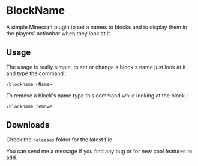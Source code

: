 # BlockName

A simple Minecraft plugin to set a names to blocks and to display them in the players' actionbar when they look at it.

## Usage

The usage is really simple, to set or change a block's name just look at it and type the command : 
 
 `/blockname <Name>`
 
 To remove a block's name type this command while looking at the block :
 
 `/blockname remove`
 
 ## Downloads
 
 Check the `releases` folder for the latest file.
 
 
 
 
 
 You can send me a message if you find any bug or for new cool features to add.
